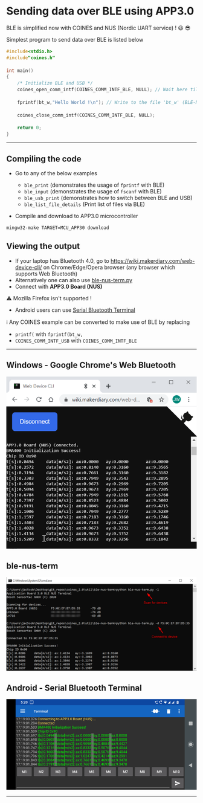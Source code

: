 # Sending data over BLE using APP3.0

BLE is simplified now with COINES and NUS (Nordic UART service) ! :smiley: :sunglasses:

Simplest program to send data over BLE is listed below

```c
#include<stdio.h>
#include"coines.h"

int main()
{
    /* Initialize BLE and USB */
    coines_open_comm_intf(COINES_COMM_INTF_BLE, NULL); // Wait here till BLE is connnected

    fprintf(bt_w,"Hello World !\n"); // Write to the file 'bt_w' (BLE-Nordic UART Service)

    coines_close_comm_intf(COINES_COMM_INTF_BLE, NULL);

    return 0;
}
```
---
## Compiling the code
- Go to any of the below examples
    - `ble_print` (demonstrates the usage of `fprintf` with BLE)
    - `ble_input` (demonstrates the usage of `fscanf` with BLE)
    - `ble_usb_print` (demonstrates how to switch between BLE and USB)
    - `ble_list_file_details` (Print list of files via BLE)

- Compile and download to APP3.0 microcontroller
```
mingw32-make TARGET=MCU_APP30 download
```

## Viewing the output

- If your laptop has Bluetooth 4.0, go to https://wiki.makerdiary.com/web-device-cli/ on Chrome/Edge/Opera browser
(any browser which supports Web Bluetooth)
- Alternatively one can also use [ble-nus-term.py](../../../tools/ble-nus-term)
- Connect with **APP3.0 Board (NUS)**

:warning: Mozilla Firefox isn't supported !

-  Android users can use [Serial Bluetooth Terminal](https://play.google.com/store/apps/details?id=de.kai_morich.serial_bluetooth_terminal)

:information_source: Any COINES example can be converted to make use of BLE by replacing
-  `printf(` with `fprintf(bt_w,`
-  `COINES_COMM_INTF_USB` with `COINES_COMM_INTF_BLE`

---

## Windows - Google Chrome's Web Bluetooth

![Windows_Chrome_BLE_NUS](_images/Win_Chrome_BLE_NUS.png)

## ble-nus-term

![BLE NUS terminal](_images/ble-nus-term_usage.png)

## Android - Serial Bluetooth Terminal

![Android_BLE_NUS](_images/Android_BLE_NUS.png)

---
